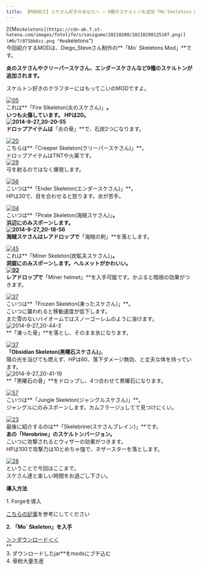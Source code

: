 ```yaml
---
title: 【MOD紹介】スケさん好きのあなたへ – 9種のスケルトンを追加「Mo`Skeletons Mod」
---
```


[![Mo`skeletons](https://cdn-ak.f.st-hatena.com/images/fotolife/s/sasigume/20210208/20210208125107.png)](#0/7/075bb6cc.png "Mo`skeletons")  
今回紹介するMODは、Diego\_Steveさん制作の**「Mo\` Skeletons Mod」**です。

**炎のスケさんやクリーパースケさん、エンダースケさんなど9種のスケルトンが追加されます。**

スケルトン好きのクラフターにはもってこいのMODですよ。

[![05](https://cdn-ak.f.st-hatena.com/images/fotolife/s/sasigume/20210208/20210208140632.png)](#5/5/553d9b39.png "05")  
これは**「Fire Slkeleton(炎のスケさん)」**。  
いつも火傷しています。 HPは20。  
![2014-9-27_20-20-55](https://cdn-ak.f.st-hatena.com/images/fotolife/s/sasigume/20210208/20210208135100.jpg)  
ドロップアイテムは**「炎の骨」**で、石炭2つになります。

[![20](https://cdn-ak.f.st-hatena.com/images/fotolife/s/sasigume/20210208/20210208175653.png)  
](#f/5/f548d203.png "20")こちらは**「Creeper Skeleton(クリーパースケさん)」**。  
ドロップアイテムはTNTや火薬です。  
[![29](https://cdn-ak.f.st-hatena.com/images/fotolife/s/sasigume/20210208/20210208161405.png)](#c/f/cf66f2a0.png "29")  
弓を射るのではなく爆発します。

[![56](https://cdn-ak.f.st-hatena.com/images/fotolife/s/sasigume/20210208/20210208154417.png)](#b/0/b0903df6.png "56")  
こいつは**「Ender Skeleton(エンダースケさん)」**。  
HPは30で、目を合わせると怒ります。水が苦手。

[![04](https://cdn-ak.f.st-hatena.com/images/fotolife/s/sasigume/20210208/20210208132533.png)](#2/9/29d8516c.png "04")  
こいつは**「Pirate Skeleton(海賊スケさん)」**。  
浜辺にのみスポーンします。  
![2014-9-27_20-18-56](https://cdn-ak.f.st-hatena.com/images/fotolife/s/sasigume/20210208/20210208125540.jpg)  
海賊スケさんはレアドロップで**「海賊の剣」**を落とします。

[![45](https://cdn-ak.f.st-hatena.com/images/fotolife/s/sasigume/20210208/20210208125639.png)](#0/d/0da14d6a.png "45")  
これは**「Miner Skeleton(炭鉱夫スケさん)」**。  
洞窟にのみスポーンします。ヘルメットがかわいい。  
[![02](https://cdn-ak.f.st-hatena.com/images/fotolife/s/sasigume/20210208/20210208144435.png)](#7/8/785298f5.png "02")  
レアドロップで**「Miner helmet」**を入手可能です。かぶると暗視の効果がつきます。

[![37](https://cdn-ak.f.st-hatena.com/images/fotolife/s/sasigume/20210208/20210208133840.png)](#3/c/3c3664e7.png "37")  
こいつは**「Frozen Skeleton(凍ったスケさん)」**。  
こいつに襲われると移動速度が低下します。  
また雪のないバイオームではスノーゴーレムのように溶けます。  
![2014-9-27_20-44-3](https://cdn-ak.f.st-hatena.com/images/fotolife/s/sasigume/20210208/20210208145132.jpg)  
**「凍った骨」**を落とし、そのまま氷になります。

[![37](https://cdn-ak.f.st-hatena.com/images/fotolife/s/sasigume/20210208/20210208160618.png)](#c/6/c6713d31.png "37")  
**「Obsidian Skeleton(黒曜石スケさん)」**。  
陽の光を浴びても燃えず、HPは60、落下ダメージ無効、と丈夫な体を持っています。  
![2014-9-27_20-41-19](https://cdn-ak.f.st-hatena.com/images/fotolife/s/sasigume/20210208/20210208164708.jpg)  
**「黒曜石の骨」**をドロップし、4つ合わせて黒曜石になります。

[![57](https://cdn-ak.f.st-hatena.com/images/fotolife/s/sasigume/20210208/20210208151831.png)](#9/8/988af00d.png "57")  
こいつは**「Jungle Skeleton(ジャングルスケさん)」**。  
ジャングルにのみスポーンします。カムフラージュしてて見つけにくい。

[![23](https://cdn-ak.f.st-hatena.com/images/fotolife/s/sasigume/20210208/20210208142931.png)](#6/a/6af391c4.png "23")  
最後に紹介するのは**「Skelebrine(スケさんブレイン)」**です。  
**あの「Herobrine」のスケルトンバージョン。**  
こいつに攻撃されるとウィザーの効果がつきます。  
HPは100で攻撃力は10とめちゃ強で、ネザースターを落とします。

[![28](https://cdn-ak.f.st-hatena.com/images/fotolife/s/sasigume/20210208/20210208130130.png)](#1/1/1136a396.png "28")  
ということで今回はここまで。  
スケさん達と楽しい時間をお過ごし下さい。

**導入方法**

1\. Forgeを導入

[こちらの記事](/new-way-to-install-mod/)を参考にしてください

**2\. 「Mo\` Skeleton」を入手**

[＞＞ダウンロード＜＜](http://www.minecraftforum.net/forums/mapping-and-modding/minecraft-mods/2223725-1-7-2-1-7-10mo-skeletons-mod____more-skeletons "ここからダウンロードします")  
**  
3\. ダウンロードしたjar**をmodsにブチ込む  
4\. 骨粉大量生産

